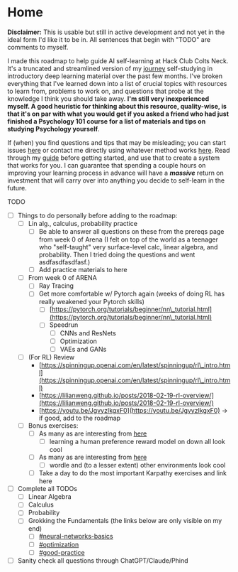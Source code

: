 # Home

**Disclaimer:** This is usable but still in active development and not yet in the ideal form I'd like it to be in. All sentences that begin with "TODO" are comments to myself.

I made this roadmap to help guide AI self-learning at Hack Club Colts Neck. It's a truncated and streamlined version of my [journey](home/my-journey.md) self-studying in introductory deep learning material over the past few months. I've broken everything that I've learned down into a list of crucial topics with resources to learn from, problems to work on, and questions that probe at the knowledge I think you should take away. **I'm still very inexperienced myself. A good heuristic for thinking about this resource, quality-wise, is that it's on par with what you would get if you asked a friend who had just finished a Psychology 101 course for a list of materials and tips on studying Psychology yourself**.&#x20;

If (when) you find questions and tips that may be misleading; you can start issues [here](https://github.com/Vihaan3/Deep-Learning-Roadmap/issues) or contact me directly using whatever method works [here](https://vihaansondhi.substack.com/about#%C2%A7find-me). Read through my [guide](home/guide-to-using-this.md) before getting started, and use that to create a system that works for you. I can guarantee that spending a couple hours on improving your learning process in advance will have a _**massive**_ return on investment that will carry over into anything you decide to self-learn in the future.&#x20;

TODO

* [ ] Things to do personally before adding to the roadmap:&#x20;
  * [ ] Lin alg., calculus, probability practice&#x20;
    * [ ] Be able to answer all questions on these from the prereqs page from week 0 of Arena (I felt on top of the world as a teenager who "self-taught" very surface-level calc, linear algebra, and probability. Then I tried doing the questions and went asdfasdfasdfasf.)
    * [ ] Add practice materials to here
  * [ ] From week 0 of ARENA
    * [ ] Ray Tracing
    * [ ] Get more comfortable w/ Pytorch again (weeks of doing RL has really weakened your Pytorch skills)
      * [ ] [https://pytorch.org/tutorials/beginner/nn\_tutorial.html](https://pytorch.org/tutorials/beginner/nn\_tutorial.html)
      * [ ] Speedrun
        * [ ] CNNs and ResNets
        * [ ] Optimization
        * [ ] VAEs and GANs
  * [ ] (For RL) Review
    * [https://spinningup.openai.com/en/latest/spinningup/rl\_intro.html](https://spinningup.openai.com/en/latest/spinningup/rl\_intro.html)
    * [https://lilianweng.github.io/posts/2018-02-19-rl-overview/](https://lilianweng.github.io/posts/2018-02-19-rl-overview/)
    * [https://youtu.be/JgvyzIkgxF0](https://youtu.be/JgvyzIkgxF0) -> if good, add to the roadmap
  * [ ] Bonus exercises:
    * [ ] As many as are interesting from [here](https://arena3-chapter2-rl.streamlit.app/\[2.4]\_RLHF#learn-a-human-preference-reward-model)
      * [ ] learning a human preference reward model on down all look cool&#x20;
    * [ ] As many as are interesting from [here](https://arena3-chapter2-rl.streamlit.app/\[2.3]\_PPO#introduction-ppo-vs-dqn)
      * [ ] wordle and (to a lesser extent) other environments look cool
    * [ ] Take a day to do the most important Karpathy exercises and link here
* [ ] Complete all TODOs
  * [ ] Linear Algebra
  * [ ] Calculus
  * [ ] Probability
  * [ ] Grokking the Fundamentals (the links below are only visible on my end)
    * [ ] [#neural-networks-basics](grokking-the-fundamentals.md#neural-networks-basics "mention")
    * [ ] [#optimization](grokking-the-fundamentals.md#optimization "mention")
    * [ ] [#good-practice](grokking-the-fundamentals.md#good-practice "mention")
* [ ] Sanity check all questions through ChatGPT/Claude/Phind
